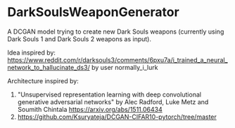 # DarkSoulsWeaponGenerator
A DCGAN model trying to create new Dark Souls weapons (currently using Dark Souls 1 and Dark Souls 2 weapons as input).

Idea inspired by: 
https://www.reddit.com/r/darksouls3/comments/6pxu7a/i_trained_a_neural_network_to_hallucinate_ds3/ by user normally_i_lurk


Architecture inspired by:
1) "Unsupervised representation learning with deep convolutional generative adversarial networks" by Alec Radford, Luke Metz and Soumith Chintala https://arxiv.org/abs/1511.06434
2) https://github.com/Ksuryateja/DCGAN-CIFAR10-pytorch/tree/master
